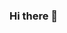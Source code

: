 ### Hi there 👋

<!--
**bclampett/bclampett** is a ✨ _special_ ✨ repository because its `README.md` (this file) appears on your GitHub profile.

Here are some ideas to get you started:

- 🔭 I’m currently working on ...
- 🌱 I’m currently learning ...linux coding 
- 👯 I’m looking to collaborate on ...new versions of neomutt and or new terminal based apps like neomutt
- 🤔 I’m looking for help with ... anything 
- 💬 Ask me about ...
- 📫 How to reach me: ... aquarius904@engineer.com
- 😄 Pronouns: ...
- ⚡ Fun fact: ...
-->
